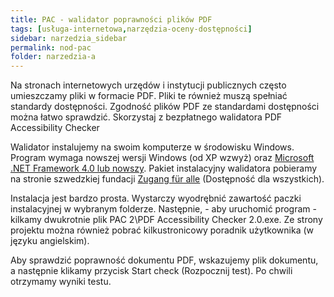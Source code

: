 ```yaml
---
title: PAC - walidator poprawności plików PDF
tags: [usługa-internetowa,narzędzia-oceny-dostępności]
sidebar: narzedzia_sidebar
permalink: nod-pac
folder: narzedzia-a
---
```



Na stronach internetowych urzędów i instytucji publicznych często umieszczamy pliki w formacie PDF. Pliki te również muszą spełniać standardy dostępności. Zgodność plików PDF ze standardami dostępności można łatwo sprawdzić. Skorzystaj z bezpłatnego walidatora PDF Accessibility Checker

Walidator instalujemy na swoim komputerze w środowisku Windows. Program wymaga nowszej wersji Windows (od XP wzwyż) oraz [Microsoft .NET Framework 4.0 lub nowszy](http://www.microsoft.com/en-us/download/details.aspx?id=17851). Pakiet instalacyjny walidatora pobieramy na stronie szwedzkiej fundacji [Zugang für alle](https://www.access-for-all.ch/en/pdf-lab/pdf-accessibility-checker-pac.html) (Dostępność dla wszystkich).

Instalacja jest bardzo prosta. Wystarczy wyodrębnić zawartość paczki instalacyjnej w wybranym folderze. Następnie, - aby uruchomić program - kilkamy dwukrotnie plik PAC 2\PDF Accessibility Checker 2.0.exe. Ze strony projektu można również pobrać kilkustronicowy poradnik użytkownika (w języku angielskim).

Aby sprawdzić poprawność dokumentu PDF, wskazujemy plik dokumentu, a następnie klikamy przycisk Start check (Rozpocznij test). Po chwili otrzymamy wyniki testu.
